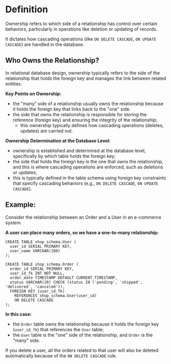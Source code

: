 # Definition
Ownership refers to which side of a relationship has control over certain behaviors,
particularly in operations like deletion or updating of records.

It dictates how cascading operations (like `ON DELETE CASCADE`, `ON UPDATE CASCADE`) are handled in the database.

## Who Owns the Relationship?
In relational database design, ownership typically refers to the side of the relationship that holds
the foreign key and manages the link between related entities.

**Key Points on Ownership:**
- the "many" side of a relationship usually owns the relationship because it holds 
the foreign key that links back to the "one" side.
- the side that owns the relationship is responsible for storing the reference (foreign key)
and ensuring the integrity of the relationship;
  - this ownership typically defines how cascading operations (deletes, updates) are carried out.

**Ownership Determination at the Database Level:**
- ownership is established and determined at the database level, specifically by which table holds the foreign key;
- the side that holds the foreign key is the one that owns the relationship, and this is where cascading operations
are enforced, such as deletions or updates;
- this is typically defined in the table schema using foreign key constraints that specify cascading
behaviors (e.g., `ON DELETE CASCADE`, `ON UPDATE CASCADE`).

## **Example:**

Consider the relationship between an Order and a User in an e-commerce system.

**A user can place many orders, so we have a one-to-many relationship:**

```
CREATE TABLE shop_schema.User (
  user_id SERIAL PRIMARY KEY,
  user_name VARCHAR(100)
);
```
```
CREATE TABLE shop_schema.Order (
  order_id SERIAL PRIMARY KEY,
  user_id_fk INT NOT NULL,
  order_date TIMESTAMP DEFAULT CURRENT_TIMESTAMP,
  status VARCHAR(20) CHECK (status IN ('pending', 'shipped', 'delivered', 'canceled')),
  FOREIGN KEY (user_id_fk)
    REFERENCES shop_schema.User(user_id)
    ON DELETE CASCADE
);
```

**In this case:**
- the `Order` table owns the relationship because it holds the foreign key (`user_id_fk`) that references the `User` table;
- the `User` table is the "one" side of the relationship, and `Order` is the "many" side.

If you delete a user, all the orders related to that user will also be deleted automatically because
of the `ON DELETE CASCADE` rule.